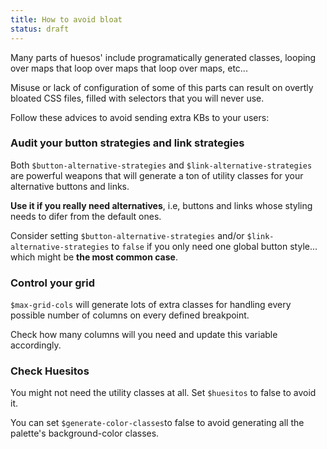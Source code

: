 ```yaml
---
title: How to avoid bloat
status: draft
---
```


Many parts of huesos' include programatically generated classes, looping over maps that loop over maps that loop over maps, etc...

Misuse or lack of configuration of some of this parts can result on overtly bloated CSS files, filled with selectors that you will never use.

Follow these advices to avoid sending extra KBs to your users:


### Audit your button strategies and link strategies

Both `$button-alternative-strategies` and `$link-alternative-strategies` are powerful weapons that will generate a ton of utility classes for your alternative buttons and links.

**Use it if you really need alternatives**, i.e, buttons and links whose styling needs to difer from the default ones.

Consider setting `$button-alternative-strategies` and/or `$link-alternative-strategies` to `false` if you only need one global button style... which might be **the most common case**.

### Control your grid

`$max-grid-cols` will generate lots of extra classes for handling every possible number of columns on every defined breakpoint.

Check how many columns will you need and update this variable accordingly.

### Check Huesitos

You might not need the utility classes at all. Set `$huesitos` to false to avoid it.

You can set `$generate-color-classes`to false to avoid generating all the palette's background-color classes.
